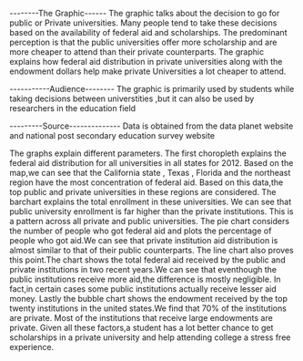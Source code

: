 --------The Graphic------
The graphic talks about the decision to go for public or
Private universities. Many people tend to take these
decisions based on the availability of federal aid and scholarships.
The predominant perception is that the public universities offer
more scholarship and are more cheaper to attend than their
private counterparts. The graphic explains how federal aid distribution
in private universities along with the endowment dollars help make private
Universities a lot cheaper to attend.

-----------Audience--------
The graphic is primarily used by students while taking decisions between
universtities ,but it can also be used by researchers in the education field

---------Source--------------
Data is obtained from the data planet website and national post secondary
education survey website


The graphs explain different parameters. The first choropleth explains the federal aid distribution for all universities in all states for 2012.
Based on the map,we can see that the California state , Texas , Florida and the northeast region have the most concentration of federal aid.
Based on this data,the top public and private universities in these regions are considered. The barchart explains the total enrollment in
these universities. We can see that public university enrollment is far higher than the private institutions. This is a pattern across all
private and public universities. The pie chart considers the number of people who got federal aid and plots the percentage of people who
got aid.We can see that private institution aid distribution is almost similar to that of their public counterparts. The line chart also proves
this point.The chart shows the total federal aid received by the public and private institutions in two recent years.We can see that
eventhough the public institutions receive more aid,the difference is mostly negligible. In fact,in certain cases some public institutions
actually receive lesser aid money. Lastly the bubble chart shows the endowment received by the top twenty institutions in the united
states.We find that 70% of the institutions are private. Most of the institutions that receive large endowments are private.
Given all these factors,a student has a lot better chance to get scholarships in a private university and help attending
college a stress free experience.
